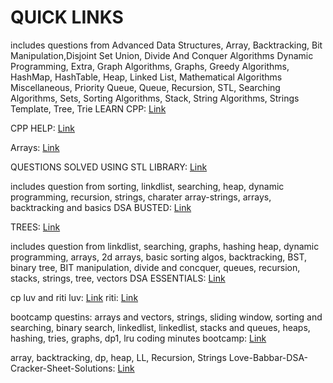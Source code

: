 # QUICK LINKS

includes questions from Advanced Data Structures, Array, Backtracking, Bit Manipulation,Disjoint Set Union, Divide And Conquer Algorithms
Dynamic Programming, Extra, Graph Algorithms, Graphs, Greedy Algorithms, HashMap, HashTable, Heap, Linked List, Mathematical Algorithms
Miscellaneous, Priority Queue, Queue, Recursion, STL, Searching Algorithms, Sets, Sorting Algorithms, Stack, String Algorithms, Strings
Template, Tree, Trie
LEARN CPP: [Link](https://github.com/Lakhankumawat/LearnCPP)


CPP HELP: [Link](https://github.com/ntuorangejuice/cheat-sheet)


Arrays: [Link](https://github.com/riti2409/Arrays)

QUESTIONS SOLVED USING STL LIBRARY: [Link](https://github.com/riti2409/Cplus-plus-STL)
 

includes question from sorting, linkdlist, searching, heap, dynamic programming, recursion, strings, charater 
array-strings, arrays, backtracking and basics
DSA BUSTED: [Link](https://github.com/riti2409/DSA-Busted)


TREES: [Link](https://github.com/riti2409/trees-dsa)

includes question from linkdlist, searching, graphs, hashing heap,
dynamic programming, arrays, 2d arrays, basic sorting algos, backtracking,
BST, binary tree, BIT manipulation, divide and concquer, queues, recursion, 
stacks, strings, tree, vectors
DSA ESSENTIALS: [Link](https://github.com/riti2409/dsa-essentials-solutions-cpp/tree/master/DSA%20Essentials%20Solutions)

cp luv and riti
luv: [Link](https://github.com/riti2409/CP-2)
riti: [Link](https://github.com/riti2409/cp-practice)

bootcamp questins: arrays and vectors, strings, sliding window, sorting and searching,
binary search, linkedlist, linkedlist, stacks and queues, heaps, hashing, tries, graphs,
dp1, lru
coding minutes bootcamp: [Link](https://github.com/riti2409/data-structures-algorithms-level-up-bootcamp)



array, backtracking, dp, heap, LL, Recursion, Strings
Love-Babbar-DSA-Cracker-Sheet-Solutions: [Link](https://github.com/Ayu-99/Love-Babbar-DSA-Cracker-Sheet-Solutions/tree/main/C%2B%2B)



